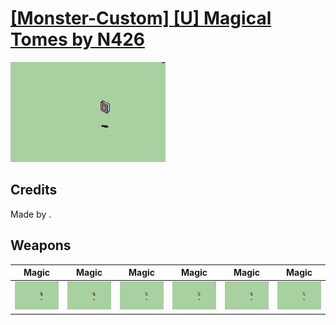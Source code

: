 # [\[Monster-Custom\] \[U\] Magical Tomes by N426](./)

<img src="./6.%20Magic%20(Dark)/Magic_000.png" alt="[Monster-Custom] [U] Magical Tomes by N426 standing" />

## Credits

Made by .

## Weapons


|Magic |Magic |Magic |Magic |Magic |Magic |
|  :---: | :---: | :---: | :---: | :---: | :---: |
| <img alt="Magic animation" src="./6.%20Magic%20(Dark)/Magic.gif" /> | <img alt="Magic animation" src="./6.%20Magic%20(Fire)/Magic.gif" /> | <img alt="Magic animation" src="./6.%20Magic%20(Ice)/Magic.gif" /> | <img alt="Magic animation" src="./6.%20Magic%20(Light)/Magic.gif" /> | <img alt="Magic animation" src="./6.%20Magic%20(Thunder)/Magic.gif" /> | <img alt="Magic animation" src="./6.%20Magic%20(Wind)/Magic.gif" /> |
